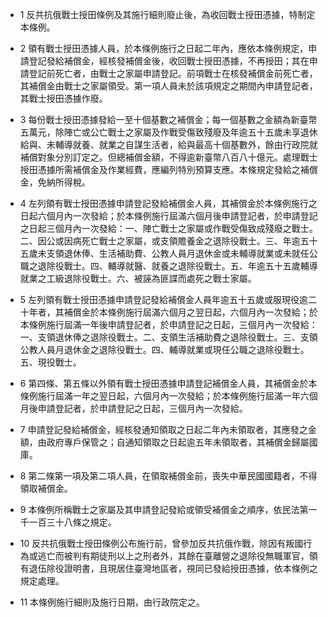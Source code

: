 * 1 反共抗俄戰士授田條例及其施行細則廢止後，為收回戰士授田憑據，特制定本條例。

* 2 領有戰士授田憑據人員，於本條例施行之日起二年內，應依本條例規定，申請登記發給補償金，經核發補償金後，收回戰士授田憑據，不再授田；其在申請登記前死亡者，由戰士之家屬申請登記。前項戰士在核發補償金前死亡者，其補償金由戰士之家屬領受。第一項人員未於該項規定之期間內申請登記者，其戰士授田憑據作廢。

* 3 每份戰士授田憑據發給一至十個基數之補償金；每一個基數之金額為新臺幣五萬元，除陣亡或公亡戰士之家屬及作戰受傷致殘廢及年逾五十五歲未享退休給與、未輔導就養、就業之自謀生活者，給與最高十個基數外，餘由行政院就補償對象分別訂定之。但總補償金額，不得逾新臺幣八百八十億元。處理戰士授田憑據所需補償金及作業經費，應編列特別預算支應。本條規定發給之補償金，免納所得稅。

* 4 左列領有戰士授田憑據申請登記發給補償金人員，其補償金於本條例施行之日起六個月內一次發給；於本條例施行屆滿六個月後申請登記者，於申請登記之日起三個月內一次發給：一、陣亡戰士之家屬或作戰受傷致成殘廢之戰士。二、因公或因病死亡戰士之家屬，或支領贍養金之退除役戰士。三、年逾五十五歲未支領退休俸、生活補助費、公教人員月退休金或未輔導就業或未就任公職之退除役戰士。四、輔導就醫、就養之退除役戰士。五、年逾五十五歲輔導就業之工級退除役戰士。六、被誣為匪諜而處死之戰士家屬。

* 5 左列領有戰士授田憑據申請登記發給補償金人員年逾五十五歲或服現役逾二十年者，其補償金於本條例施行屆滿六個月之翌日起，六個月內一次發給；於本條例施行屆滿一年後申請登記者，於申請登記之日起，三個月內一次發給：一、支領退休俸之退除役戰士。二、支領生活補助費之退除役戰士。三、支領公教人員月退休金之退除役戰士。四、輔導就業或現任公職之退除役戰士。五、現役戰士。

* 6 第四條、第五條以外領有戰士授田憑據申請登記補償金人員，其補償金於本條例施行屆滿一年之翌日起，六個月內一次發給；於本條例施行屆滿一年六個月後申請登記者，於申請登記之日起，三個月內一次發給。

* 7 申請登記發給補償金，經核發通知領取之日起二年內未領取者，其應發之金額，由政府專戶保管之；自通知領取之日起逾五年未領取者，其補償金歸屬國庫。

* 8 第二條第一項及第二項人員，在領取補償金前，喪失中華民國國籍者，不得領取補償金。

* 9 本條例所稱戰士之家屬及其申請登記發給或領受補償金之順序，依民法第一千一百三十八條之規定。

* 10 反共抗俄戰士授田條例公布施行前，曾參加反共抗俄作戰，除因有叛國行為或逃亡而被判有期徒刑以上之刑者外，其餘在臺離營之退除役無職軍官，領有退伍除役證明書，且現居住臺灣地區者，視同已發給授田憑據，依本條例之規定處理。

* 11 本條例施行細則及施行日期，由行政院定之。

